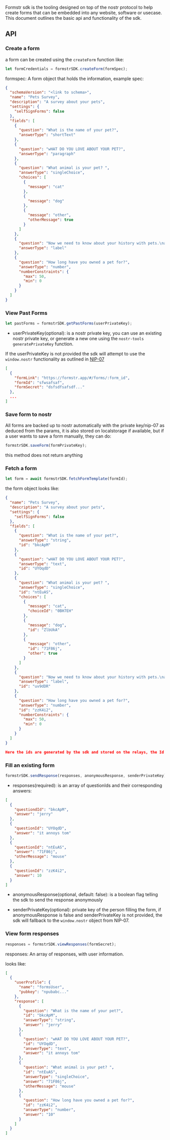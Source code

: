 Formstr sdk is the tooling designed on top of the nostr protocol to help create forms that can be embedded into any website, software or usecase. This document outlines the basic api and functionality of the sdk.

## API

### Create a form

a form can be created using the `createForm` function like:

```js
let formCredentials = formstrSDK.createForm(formSpec);
```

formspec: A form object that holds the information, example spec:

```json
{
  "schemaVersion": "<link to schema>",
  "name": "Pets Survey",
  "description": "A survey about your pets",
  "settings": {
    "selfSignForms": false
  },
  "fields": [
    {
      "question": "What is the name of your pet?",
      "answerType": "shortText"
    },
    {
      "question": "wHAT DO YOU LOVE ABOUT YOUR PET?",
      "answerType": "paragraph"
    },
    {
      "question": "What animal is your pet? ",
      "answerType": "singleChoice",
      "choices": [
        {
          "message": "cat"
        },
        {
          "message": "dog"
        },
        {
          "message": "other",
          "otherMessage": true
        }
      ]
    },
    {
      "question": "Now we need to know about your history with pets.\nallergies, what kinds of pet you had as a child",
      "answerType": "label"
    },
    {
      "question": "How long have you owned a pet for?",
      "answerType": "number",
      "numberConstraints": {
        "max": 50,
        "min": 0
      }
    }
  ]
}
```

### View Past Forms

```js
let pastForms = formstrSDK.getPastForms(userPrivateKey);
```

- userPrivateKey(optional): is a nostr private key, you can use an existing nostr private key, or generate a new one using the `nostr-tools` `generatePrivateKey` function.

If the userPrivateKey is not provided the sdk will attempt to use the `window.nostr` functionality as outlined in [NIP-07](https://github.com/nostr-protocol/nips/blob/master/07.md)

```json
[
  {
    "formLink": "https://formstr.app/#/forms/:form_id",
    "formId": "sfwsafsaf",
    "formSecret": "dsfsdfsafsdf..."
  },
  ...
]
```

### Save form to nostr

All forms are backed up to nostr automatically with the private key/nip-07 as deduced from the params, it is also stored on localstorage if available, but if a user wants to save a form manually, they can do:

```js
formstrSDK.saveForm(formPrivateKey);
```

this method does not return anything

### Fetch a form

```js
let form = await formstrSDK.fetchFormTemplate(formId);
```

the form object looks like:

```json
{
  "name": "Pets Survey",
  "description": "A survey about your pets",
  "settings": {
    "selfSignForms": false
  },
  "fields": [
    {
      "question": "What is the name of your pet?",
      "answerType": "string",
      "id": "bkcApM"
    },
    {
      "question": "wHAT DO YOU LOVE ABOUT YOUR PET?",
      "answerType": "text",
      "id": "UYOqdD"
    },
    {
      "question": "What animal is your pet? ",
      "answerType": "singleChoice",
      "id": "ntEuAS",
      "choices": [
        {
          "message": "cat",
          "choiceId": "0BH7EH"
        },
        {
          "message": "dog",
          "id": "ZlbUkA"
        },
        {
          "message": "other",
          "id": "71F86j",
          "other": true
        }
      ]
    },
    {
      "question": "Now we need to know about your history with pets.\nallergies, what kinds of pet you had as a child",
      "answerType": "label",
      "id": "uv9dDR"
    },
    {
      "question": "How long have you owned a pet for?",
      "answerType": "number",
      "id": "zzK4i2",
      "numberConstraints": {
        "max": 50,
        "min": 0
      }
    }
  ]
}

Here the ids are generated by the sdk and stored on the relays, the Id's can be used for identifying a question or choices.
```

### Fill an existing form

```js
formstrSDK.sendResponse(responses, anonymousResponse, senderPrivateKey);
```

- responses(required): is an array of questionIds and their corresponding answers:

```json
[
  {
    "questiondId": "bkcApM",
    "answer": "jerry"
  },
  {
    "questionId": "UYOqdD",
    "answer": "it annoys tom"
  },
  {
    "questionId": "ntEuAS",
    "answer": "71F86j",
    "otherMessage": "mouse"
  },
  {
    "questionId": "zzK4i2",
    "answer": 10
  }
]
```

- anonymousResponse(optional, default: false): is a boolean flag telling the sdk to send the response anonymously

- senderPrivateKey(optional): private key of the person filling the form, if anonymousResponse is false and senderPrivateKey is not provided, the sdk will fallback to the `window.nostr` object from NIP-07.

### View form responses

```js
responses = formstrSDK.viewResponses(formSecret);
```

responses: An array of responses, with user information.

looks like:

```json
[
  {
    "userProfile": {
      "name": "formsUser",
      "pubkey": "npubabc..."
    },
    "response": [
      {
        "question": "What is the name of your pet?",
        "id": "bkcApM",
        "answerType": "string",
        "answer": "jerry"
      },
      {
        "question": "wHAT DO YOU LOVE ABOUT YOUR PET?",
        "id": "UYOqdD",
        "answerType": "text",
        "answer": "it annoys tom"
      },
      {
        "question": "What animal is your pet? ",
        "id": "ntEuAS",
        "answerType": "singleChoice",
        "answer": "71F86j",
        "otherMessage": "mouse"
      },
      {
        "question": "How long have you owned a pet for?",
        "id": "zzK4i2",
        "answerType": "number",
        "answer": "10"
      }
    ]
  }
]
```
